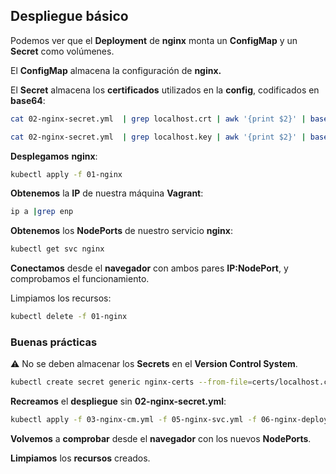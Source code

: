 ## Despliegue básico

Podemos ver que el **Deployment** de **nginx** monta un **ConfigMap** y un **Secret** como volúmenes.

El **ConfigMap** almacena la configuración de **nginx.**

El **Secret** almacena los **certificados** utilizados en la **config**, codificados en **base64**:

```bash
cat 02-nginx-secret.yml  | grep localhost.crt | awk '{print $2}' | base64 -d
```

```bash
cat 02-nginx-secret.yml  | grep localhost.key | awk '{print $2}' | base64 -d
```



**Desplegamos** **nginx**:

```bash
kubectl apply -f 01-nginx
```

**Obtenemos** la **IP** de nuestra máquina **Vagrant**:

```bash
ip a |grep enp
```

**Obtenemos** los **NodePorts** de nuestro servicio **nginx**:

```bash
kubectl get svc nginx
```

**Conectamos** desde el **navegador** con ambos pares **IP:NodePort**, y comprobamos el funcionamiento.

Limpiamos los recursos:

```bash
kubectl delete -f 01-nginx
```



### Buenas prácticas

:warning: No se deben almacenar los **Secrets** en el **Version Control System**.

```bash
kubectl create secret generic nginx-certs --from-file=certs/localhost.crt --from-file=certs/localhost.key
```

**Recreamos** el **despliegue** sin **02-nginx-secret.yml**:

```bash
kubectl apply -f 03-nginx-cm.yml -f 05-nginx-svc.yml -f 06-nginx-deploy.yml 
```

**Volvemos** a **comprobar** desde el **navegador** con los nuevos **NodePorts**.

**Limpiamos** los **recursos** creados.
